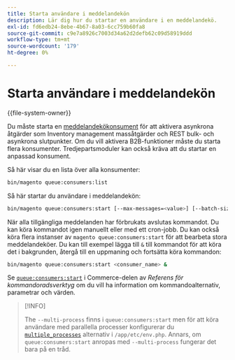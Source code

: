 ```yaml
---
title: Starta användare i meddelandekön
description: Lär dig hur du startar en användare i en meddelandekö.
exl-id: fd6edb24-8ebe-4b67-8a03-6cc759b60fa8
source-git-commit: c9e7a8926c7003d34a62d2defb62c09d58919ddd
workflow-type: tm+mt
source-wordcount: '179'
ht-degree: 0%

---
```


# Starta användare i meddelandekön

{{file-system-owner}}

Du måste starta en [meddelandekökonsument](../queues/consumers.md) för att aktivera asynkrona åtgärder som Inventory management massåtgärder och REST bulk- och asynkrona slutpunkter. Om du vill aktivera B2B-funktioner måste du starta flera konsumenter. Tredjepartsmoduler kan också kräva att du startar en anpassad konsument.

Så här visar du en lista över alla konsumenter:

```bash
bin/magento queue:consumers:list
```

Så här startar du användare i meddelandekön:

```bash
bin/magento queue:consumers:start [--max-messages=<value>] [--batch-size=<value>] [--single-thread] [--area-code=<value>] [--multi-process=<value>] <consumer_name>
```

När alla tillgängliga meddelanden har förbrukats avslutas kommandot. Du kan köra kommandot igen manuellt eller med ett cron-jobb. Du kan också köra flera instanser av `magento queue:consumers:start` för att bearbeta stora meddelandeköer. Du kan till exempel lägga till `&` till kommandot för att köra det i bakgrunden, återgå till en uppmaning och fortsätta köra kommandon:

```bash
bin/magento queue:consumers:start <consumer_name> &
```

Se [`queue:consumers:start`](https://devdocs.magento.com/guides/v2.4/reference/cli/magento-commerce.html#queueconsumersstart) i Commerce-delen av _Referens för kommandoradsverktyg_ om du vill ha information om kommandoalternativ, parametrar och värden.

>[!INFO]
>
>The `--multi-process` finns i `queue:consumers:start` men för att köra användare med parallella processer konfigurerar du [`multiple_processes`](../queues/manage-message-queues.md#configuration) alternativ i `/app/etc/env.php`. Annars, om `queue:consumers:start` anropas med `--multi-process` fungerar det bara på en tråd.
